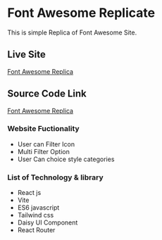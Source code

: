 # Font Awesome Replicate

This is simple Replica of Font Awesome Site.

## Live Site

[Font Awesome Replica](https://font-awesome-replica.netlify.app/search)

## Source Code Link

[Font Awesome Replica](https://github.com/jakir10/font-awesome)

### Website Fuctionality

- User can Filter Icon
- Multi Filter Option
- User Can choice style categories

### List of Technology & library

- React js
- Vite
- ES6 javascript
- Tailwind css
- Daisy UI Component
- React Router
